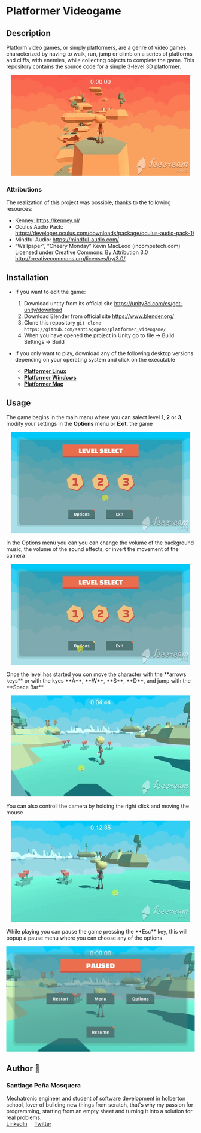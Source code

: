 # Platformer Videogame
## Description

Platform video games, or simply platformers, are a genre of video games characterized by having to walk, run, jump or climb on a series of platforms and cliffs, with enemies, while collecting objects to complete the game. This repository contains the source code for a simple 3-level 3D platformer.
<p align="center"><img src="readme_images/platformer_level2.gif"></p>

### Attributions
The realization of this project was possible, thanks to the following resources: 
* Kenney: https://kenney.nl/ 
* Oculus Audio Pack: https://developer.oculus.com/downloads/package/oculus-audio-pack-1/
* Mindful Audio: https://mindful-audio.com/
* “Wallpaper”, “Cheery Monday” Kevin MacLeod (incompetech.com)  
  Licensed under Creative Commons: By Attribution 3.0  
  http://creativecommons.org/licenses/by/3.0/

## Installation
* If you want to edit the game:  
  1. Download untity from its official site https://unity3d.com/es/get-unity/download
  2. Download Blender from official site https://www.blender.org/
  3. Clone this repository `git clone https://github.com/santiagopemo/platformer_videogame/`
  4. When you have opened the project in Unity go to file -> Build Settings -> Build

* If you only want to play, download any of the following desktop versions depending on your operating system and click on the executable
  * **[Platformer Linux](https://drive.google.com/file/d/1AFmC0SUztxUnFXIXbTtAMPave7cSwd67/view?usp=sharing)** 
  * **[Platformer Windows](https://drive.google.com/file/d/16qK7EBQsbgkPI6Oj15_8A6D3nZWk19Em/view?usp=sharing)**
  * **[Platformer Mac](https://drive.google.com/file/d/1x8ge4lPgs6VJ43tAdMkSnUDW-W075YFO/view?usp=sharing)**

## Usage
The game begins in the main manu where you can salect level **1**, **2** or **3**, modify your settings in the **Options** menu or **Exit**. the game  
<p align="center"><img src="readme_images/main_menu.gif"></p>
In the Options menu you can you can change the volume of the background music, the volume of the sound effects, or invert the movement of the camera  
<p align="center"><img src="readme_images/options_menu.gif"></p>
Once the level has started you con move the character with the **arrows keys** or with the kyes **A**, **W**, **S**, **D**, and jump with the **Space Bar**   
<p align="center"><img src="readme_images/movement.gif"></p>
You can also controll the camera by holding the right click and moving the mouse  
<p align="center"><img src="readme_images/cam_movement.gif"></p>
While playing you can pause the game pressing the **Esc** key, this will popup a pause menu where you can choose any of the options
<p align="center"><img src="readme_images/pause_menu.png"></p>

## Author :pencil:
### Santiago Peña Mosquera  
Mechatronic engineer and student of software development in holberton school, lover of building new things from scratch, that's why my passion for programming, starting from an empty sheet and turning it into a solution for real problems.  
<a href="https://www.linkedin.com/in/santiago-pe%C3%B1a-mosquera-abaa20196/" target="_blank">LinkedIn</a>&nbsp;&nbsp;&nbsp;&nbsp;
<a href="https://twitter.com/santiagopemo" target="_blank">Twitter</a>
